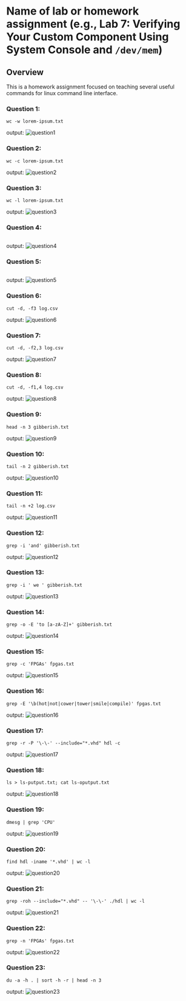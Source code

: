 # Name of lab or homework assignment (e.g., Lab 7: Verifying Your Custom Component Using System Console and `/dev/mem`)

## Overview
This is a homework assignment focused on teaching several useful commands for linux command line interface.

### Question 1:
```
wc -w lorem-ipsum.txt
```

output:
![question1](./assets/hw7_questions/question1.jpg)

### Question 2:
```
wc -c lorem-ipsum.txt
```

output:
![question2](./assets/hw7_questions/question2.jpg)

### Question 3:
```
wc -l lorem-ipsum.txt
```

output:
![question3](./assets/hw7_questions/question3.jpg)

### Question 4:
```

```

output:
![question4](./assets/hw7_questions/question4.jpg)

### Question 5:
```

```

output:
![question5](./assets/hw7_questions/question5.jpg)

### Question 6:
```
cut -d, -f3 log.csv
```

output:
![question6](./assets/hw7_questions/question6.jpg)

### Question 7:
```
cut -d, -f2,3 log.csv
```

output:
![question7](./assets/hw7_questions/question7.jpg)

### Question 8:
```
cut -d, -f1,4 log.csv
```

output:
![question8](./assets/hw7_questions/question8.jpg)

### Question 9:
```
head -n 3 gibberish.txt
```

output:
![question9](./assets/hw7_questions/question9.jpg)

### Question 10:
```
tail -n 2 gibberish.txt
```

output:
![question10](./assets/hw7_questions/question10.jpg)

### Question 11:
```
tail -n +2 log.csv
```

output:
![question11](./assets/hw7_questions/question11.jpg)

### Question 12:
```
grep -i 'and' gibberish.txt
```

output:
![question12](./assets/hw7_questions/question12.jpg)

### Question 13:
```
grep -i ' we ' gibberish.txt
```

output:
![question13](./assets/hw7_questions/question13.jpg)

### Question 14:
```
grep -o -E 'to [a-zA-Z]+' gibberish.txt
```

output:
![question14](./assets/hw7_questions/question14.jpg)

### Question 15:
```
grep -c 'FPGAs' fpgas.txt
```

output:
![question15](./assets/hw7_questions/question15.jpg)

### Question 16:
```
grep -E '\b(hot|not|cower|tower|smile|compile)' fpgas.txt
```

output:
![question16](./assets/hw7_questions/question16.jpg)

### Question 17:
```
grep -r -P '\-\-' --include="*.vhd" hdl -c
```

output:
![question17](./assets/hw7_questions/question17.jpg)

### Question 18:
```
ls > ls-putput.txt; cat ls-oputput.txt
```

output:
![question18](./assets/hw7_questions/question18.jpg)

### Question 19:
```
dmesg | grep 'CPU'
```

output:
![question19](./assets/hw7_questions/question19.jpg)

### Question 20:
```
find hdl -iname '*.vhd' | wc -l
```

output:
![question20](./assets/hw7_questions/question20.jpg)

### Question 21:
```
grep -roh --include="*.vhd" -- '\-\-' ./hdl | wc -l
```

output:
![question21](./assets/hw7_questions/question21.jpg)

### Question 22:
```
grep -n 'FPGAs' fpgas.txt
```

output:
![question22](./assets/hw7_questions/question22.jpg)

### Question 23:
```
du -a -h . | sort -h -r | head -n 3
```

output:
![question23](.assets/hw7_questions/question23.jpg)
